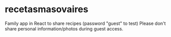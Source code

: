 # recetasmasovaires
Family app in React to share recipes (password "guest" to test)
Please don't share personal information/photos during guest access.